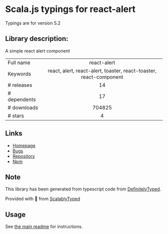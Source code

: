 
# Scala.js typings for react-alert

Typings are for version 5.2

## Library description:
A simple react alert component

|                    |                 |
| ------------------ | :-------------: |
| Full name          | react-alert |
| Keywords           | react, alert, react-alert, toaster, react-toaster, react-component |
| # releases         | 14 |
| # dependents       | 17 |
| # downloads        | 704825 |
| # stars            | 4 |

## Links
- [Homepage](https://github.com/schiehll/react-alert#readme)
- [Bugs](https://github.com/schiehll/react-alert/issues)
- [Repository](https://github.com/schiehll/react-alert)
- [Npm](https://www.npmjs.com/package/react-alert)
    


## Note
This library has been generated from typescript code from [DefinitelyTyped](https://definitelytyped.org).

Provided with :purple_heart: from [ScalablyTyped](https://github.com/oyvindberg/ScalablyTyped)

## Usage
See [the main readme](../../readme.md) for instructions.


